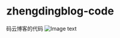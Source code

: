 # zhengdingblog-code
码云博客的代码
![Image text](https://travis-ci.org/zhendingdata/zhengdingblog-code.svg?branch=master)